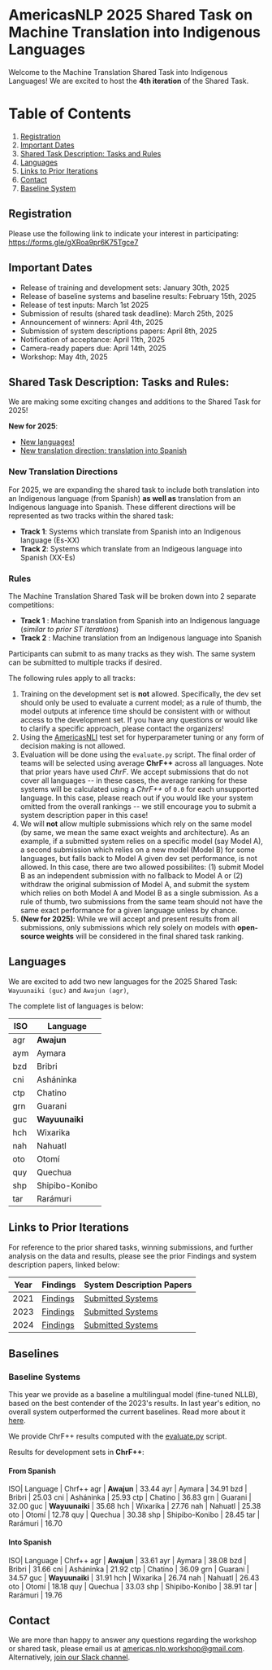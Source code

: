 # AmericasNLP 2025 Shared Task on Machine Translation into Indigenous Languages

Welcome to the Machine Translation Shared Task into Indigenous Languages! We are excited to host the **4th iteration** of the Shared Task. 


# Table of Contents
1. [Registration](#registration)
2. [Important Dates](#important_dates)
3. [Shared Task Description: Tasks and Rules](#shared-task-description-tasks-and-rules)
4. [Languages](#languages)
5. [Links to Prior Iterations](#links-to-prior-iterations)
6. [Contact](#contact)
7. [Baseline System](#baselines)

## Registration

Please use the following link to indicate your interest in participating: https://forms.gle/gXRoa9pr6K75Tgce7

## Important Dates
- Release of training and development sets: January 30th, 2025
- Release of baseline systems and baseline results: February 15th, 2025
- Release of test inputs: March 1st 2025
- Submission of results (shared task deadline): March 25th, 2025
- Announcement of winners: April 4th, 2025
- Submission of system descriptions papers: April 8th, 2025
- Notification of acceptance: April 11th, 2025
- Camera-ready papers due: April 14th, 2025
- Workshop: May 4th, 2025


## Shared Task Description: Tasks and Rules:

We are making some exciting changes and additions to the Shared Task for 2025!

**New for 2025**:

- [New languages!](#languages)
- [New translation direction: translation into Spanish](#new-translation-directions)


### New Translation Directions

For 2025, we are expanding the shared task to include both translation into an Indigenous language (from Spanish) **as well as** translation from an Indigenous language into Spanish. These different directions will be represented as two tracks within the shared task:

- **Track 1**: Systems which translate from Spanish into an Indigenous language (Es-XX)
- **Track 2**: Systems which translate from an Indigeous language into Spanish (XX-Es)


### Rules

The Machine Translation Shared Task will be broken down into 2 separate competitions:

- **Track 1** : Machine translation from Spanish into an Indigenous language (*similar to prior ST iterations*)
- **Track 2** : Machine translation from an Indigenous language into Spanish

Participants can submit to as many tracks as they wish. The same system can be submitted to multiple tracks if desired.

The following rules apply to all tracks:

1. Training on the development set is **not** allowed. Specifically, the dev set should only be used to evaluate a current model; as a rule of thumb, the model outputs at inference time should be consistent with or without access to the development set. If you have any questions or would like to clarify a specific approach, please contact the organizers!   
2. Using the [AmericasNLI](https://aclanthology.org/2022.acl-long.435.pdf) test set for hyperparameter tuning or any form of decision making is not allowed. 
3. Evaluation will be done using the `evaluate.py` script. The final order of teams will be selected using average **ChrF++** across all languages. Note that prior years have used *ChrF*. We accept submissions that do not cover all languages -- in these cases, the average ranking for these systems will be calculated using a *ChrF++* of `0.0` for each unsupported language. In this case, please reach out if you would like your system omitted from the overall rankings -- we still encourage you to submit a system description paper in this case!
4. We will **not** allow multiple submissions which rely on the same model (by same, we mean the same exact weights and architecture). As an example, if a submitted system relies on a specific model (say Model A), a second submission which relies on a new model (Model B) for some languages, but falls back to Model A given dev set performance, is not allowed. In this case, there are two allowed possibilites: (1) submit Model B as an independent submission with no fallback to Model A or (2) withdraw the original submission of Model A, and submit the system which relies on both Model A and Model B as a single submission. As a rule of thumb, two submissions from the same team should not have the same exact performance for a given language unless by chance.
5. **(New for 2025)**: While we will accept and present results from all submissions, only submissions which rely solely on models with **open-source weights** will be considered in the final shared task ranking.



## Languages

We are excited to add two new languages for the 2025 Shared Task: `Wayuunaiki (guc)` and `Awajun (agr)`, 

The complete list of languages is below:

| ISO| Language |
---|---|
agr | **Awajun**
aym | Aymara 
bzd |Bribri
cni | Asháninka 
ctp | Chatino 
grn | Guarani 
guc | **Wayuunaiki**
hch | Wixarika 
nah | Nahuatl 
oto | Otomí 
quy | Quechua 
shp | Shipibo-Konibo 
tar | Rarámuri 

## Links to Prior Iterations

For reference to the prior shared tasks, winning submissions, and further analysis on the data and results, please see the prior Findings and system description papers, linked below:

| Year | Findings | System Description Papers |
|--|--|--|
| 2021| [Findings](https://aclanthology.org/2021.americasnlp-1.23/) | [Submitted Systems](https://aclanthology.org/volumes/2021.americasnlp-1/) |
| 2023| [Findings](https://aclanthology.org/2023.americasnlp-1.23/) | [Submitted Systems](https://aclanthology.org/volumes/2023.americasnlp-1/) |
| 2024| [Findings](https://aclanthology.org/2024.americasnlp-1.28/) | [Submitted Systems](https://aclanthology.org/volumes/2024.americasnlp-1/) |

## Baselines

### Baseline Systems 

This year we provide as a baseline a multilingual model (fine-tuned NLLB), based on the best contender of the 2023's results. In last year's edition, no overall system outperformed the current baselines. Read more about it [here](https://aclanthology.org/2023.americasnlp-1.21/).

We provide ChrF++ results computed with the [evaluate.py](evaluate.py) script.

Results for development sets in **ChrF++**: 

#### From Spanish

ISO| Language | Chrf++
agr | **Awajun** | 33.44
ayr | Aymara | 34.91
bzd | Bribri | 25.03
cni | Asháninka | 25.93
ctp | Chatino | 36.83
grn | Guarani | 32.00
guc | **Wayuunaiki** | 35.68
hch | Wixarika | 27.76
nah | Nahuatl | 25.38
oto | Otomí | 12.78
quy | Quechua | 30.38
shp | Shipibo-Konibo | 28.45
tar | Rarámuri | 16.70

#### Into Spanish

ISO| Language | Chrf++
agr | **Awajun** | 33.61
ayr | Aymara | 38.08
bzd | Bribri | 31.66
cni | Asháninka | 21.92
ctp | Chatino | 36.09
grn | Guarani | 34.57
guc | **Wayuunaiki** | 31.91
hch | Wixarika | 26.74
nah | Nahuatl | 26.43
oto | Otomí | 18.18
quy | Quechua | 33.03
shp | Shipibo-Konibo | 38.91
tar | Rarámuri | 19.76

## Contact

We are more than happy to answer any questions regarding the workshop or shared task, please email us at [americas.nlp.workshop@gmail.com](malito:americas.nlp.workshop@gmail.com). Alternatively, [join our Slack channel](https://join.slack.com/t/americasnlp/shared_invite/zt-2c3lstrpe-n6DXqZyGVXVqDaGiM7mbHA).
